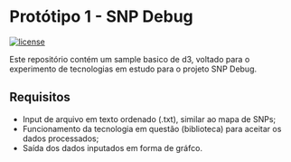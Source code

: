 # Protótipo 1 - SNP Debug 

[![license](https://img.shields.io/badge/license-Mozilla-brightgreen.svg?style=flat)](https://github.com/rmzanco/JS_Prototipo2-c3/blob/trunk/LICENSE)



Este repositório contém um sample basico de d3, voltado para o experimento de tecnologias em estudo para o projeto SNP Debug.

## Requisitos

* Input de arquivo em texto ordenado (.txt), similar ao mapa de SNPs;
* Funcionamento da tecnologia em questão (biblioteca) para aceitar os dados processados;
* Saída dos dados inputados em forma de gráfco.